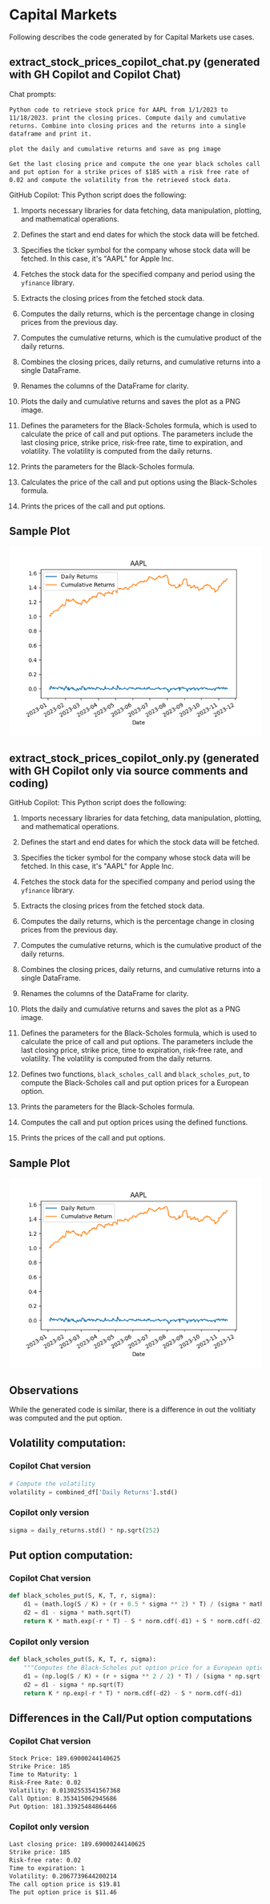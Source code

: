 # Capital Markets

Following describes the code generated by for Capital Markets use cases.

## extract_stock_prices_copilot_chat.py (generated with GH Copilot and Copilot Chat)

Chat prompts:
``` 
Python code to retrieve stock price for AAPL from 1/1/2023 to 11/18/2023. print the closing prices. Compute daily and cumulative returns. Combine into closing prices and the returns into a single dataframe and print it.
```

``` 
plot the daily and cumulative returns and save as png image
```


``` 
Get the last closing price and compute the one year black scholes call and put option for a strike prices of $185 with a risk free rate of 0.02 and compute the volatility from the retrieved stock data.
```

GitHub Copilot: This Python script does the following:

1. Imports necessary libraries for data fetching, data manipulation, plotting, and mathematical operations.

2. Defines the start and end dates for which the stock data will be fetched.

3. Specifies the ticker symbol for the company whose stock data will be fetched. In this case, it's "AAPL" for Apple Inc.

4. Fetches the stock data for the specified company and period using the `yfinance` library.

5. Extracts the closing prices from the fetched stock data.

6. Computes the daily returns, which is the percentage change in closing prices from the previous day.

7. Computes the cumulative returns, which is the cumulative product of the daily returns.

8. Combines the closing prices, daily returns, and cumulative returns into a single DataFrame.

9. Renames the columns of the DataFrame for clarity.

10. Plots the daily and cumulative returns and saves the plot as a PNG image.

11. Defines the parameters for the Black-Scholes formula, which is used to calculate the price of call and put options. The parameters include the last closing price, strike price, risk-free rate, time to expiration, and volatility. The volatility is computed from the daily returns.

12. Prints the parameters for the Black-Scholes formula.

13. Calculates the price of the call and put options using the Black-Scholes formula.

14. Prints the prices of the call and put options.


## Sample Plot
![Sample Plot](./images/stock_returns.png)

## extract_stock_prices_copilot_only.py (generated with GH Copilot only via source comments and coding)
GitHub Copilot: This Python script does the following:

1. Imports necessary libraries for data fetching, data manipulation, plotting, and mathematical operations.

2. Defines the start and end dates for which the stock data will be fetched.

3. Specifies the ticker symbol for the company whose stock data will be fetched. In this case, it's "AAPL" for Apple Inc.

4. Fetches the stock data for the specified company and period using the `yfinance` library.

5. Extracts the closing prices from the fetched stock data.

6. Computes the daily returns, which is the percentage change in closing prices from the previous day.

7. Computes the cumulative returns, which is the cumulative product of the daily returns.

8. Combines the closing prices, daily returns, and cumulative returns into a single DataFrame.

9. Renames the columns of the DataFrame for clarity.

10. Plots the daily and cumulative returns and saves the plot as a PNG image.

11. Defines the parameters for the Black-Scholes formula, which is used to calculate the price of call and put options. The parameters include the last closing price, strike price, time to expiration, risk-free rate, and volatility. The volatility is computed from the daily returns.

12. Defines two functions, `black_scholes_call` and `black_scholes_put`, to compute the Black-Scholes call and put option prices for a European option.

13. Prints the parameters for the Black-Scholes formula.

14. Computes the call and put option prices using the defined functions.

15. Prints the prices of the call and put options.

## Sample Plot
![Sample Plot](./images/stock_returns2.png)

## Observations
While the generated code is similar, there is a difference in out the volitiaty was computed and the put option.

## Volatility computation:
### Copilot Chat version
```python
# Compute the volatility
volatility = combined_df['Daily Returns'].std()
```

### Copilot only version
```python
sigma = daily_returns.std() * np.sqrt(252)
```

## Put option computation:
### Copilot Chat version
```python
def black_scholes_put(S, K, T, r, sigma):
    d1 = (math.log(S / K) + (r + 0.5 * sigma ** 2) * T) / (sigma * math.sqrt(T))
    d2 = d1 - sigma * math.sqrt(T)
    return K * math.exp(-r * T) - S * norm.cdf(-d1) + S * norm.cdf(-d2)
```

### Copilot only version
```python
def black_scholes_put(S, K, T, r, sigma):
    """Computes the Black-Scholes put option price for a European option."""
    d1 = (np.log(S / K) + (r + sigma ** 2 / 2) * T) / (sigma * np.sqrt(T))
    d2 = d1 - sigma * np.sqrt(T)
    return K * np.exp(-r * T) * norm.cdf(-d2) - S * norm.cdf(-d1)
```

## Differences in the Call/Put option computations
### Copilot Chat version
```
Stock Price: 189.69000244140625
Strike Price: 185
Time to Maturity: 1
Risk-Free Rate: 0.02
Volatility: 0.01302553541567368
Call Option: 8.353415062945686
Put Option: 181.33925484864466
```

### Copilot only version
```
Last closing price: 189.69000244140625
Strike price: 185
Risk-free rate: 0.02
Time to expiration: 1
Volatility: 0.2067739644200214
The call option price is $19.81
The put option price is $11.46
```



